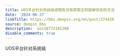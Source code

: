 ```yaml
---
title: UOS平台针对系统级进程有没有获取主机锁屏状态的方法
date: '2024-06-27'
linkTitle: https://bbs.deepin.org/en/post/274426
source: deepin_bbs
description:  uos18772101268 
disable_comments: true
---
```

UOS平台针对系统级
